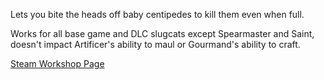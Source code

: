 Lets you bite the heads off baby centipedes to kill them even when full.

Works for all base game and DLC slugcats except Spearmaster and Saint, doesn't impact Artificer's ability to maul or Gourmand's ability to craft.

[Steam Workshop Page](https://steamcommunity.com/sharedfiles/filedetails/?id=3346622896)